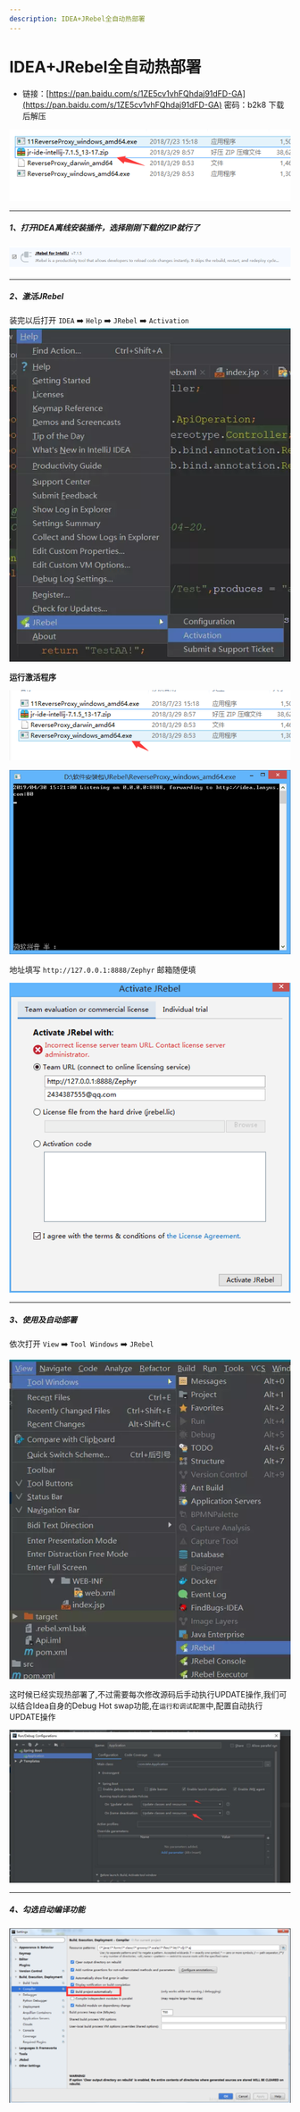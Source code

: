 ```yaml
---
description: IDEA+JRebel全自动热部署
---
```


# IDEA+JRebel全自动热部署

- 链接：[https://pan.baidu.com/s/1ZE5cv1vhFQhdaj91dFD-GA](https://pan.baidu.com/s/1ZE5cv1vhFQhdaj91dFD-GA) 密码：b2k8
下载后解压

![](/assets/jianshu/2743275-5eeeee6b3feaff69.png)

---
##### 1、打开IDEA离线安装插件，选择刚刚下载的ZIP就行了
![](/assets/jianshu/2743275-c7cdb60d9a56ee2f.png)

---

##### 2、激活JRebel
装完以后打开 `IDEA` ➡️ `Help` ➡️ `JRebel` ➡️ `Activation`
![](/assets/jianshu/2743275-0a44e8b787e2c562.png)

**运行激活程序**

![](/assets/jianshu/2743275-f0bd9dcec80e343b.png)

![](/assets/jianshu/2743275-73ef269d494b1b8b.png)

地址填写 `http://127.0.0.1:8888/Zephyr` 邮箱随便填

![](/assets/jianshu/2743275-d49e3b733d596be2.png)

---

##### 3、使用及自动部署
依次打开 `View` ➡️ `Tool Windows` ➡️ `JRebel`

![](/assets/jianshu/2743275-dd461e0e86e12543.png)

这时候已经实现热部署了,不过需要每次修改源码后手动执行UPDATE操作,我们可以结合Idea自身的Debug Hot swap功能,在`运行和调试配置`中,配置自动执行UPDATE操作

![](/assets/jianshu/2743275-42171ad8fe868096.png)

---

##### 4、勾选自动编译功能

![](/assets/jianshu/2743275-60b58a6f0de5110d.png)

